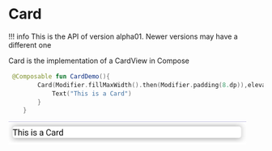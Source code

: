 # Card

!!! info
    This is the API of version alpha01. Newer versions may have a different one

Card is the implementation of a CardView in Compose

```kotlin
 @Composable fun CardDemo(){
        Card(Modifier.fillMaxWidth().then(Modifier.padding(8.dp)),elevation = 8.dp){
            Text("This is a Card")
        }
    }
```

<p align="left">
  <img src ="../../images/material/card/carddemo.png"  />
</p>